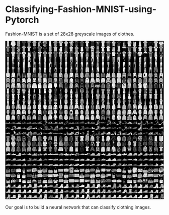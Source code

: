 # Classifying-Fashion-MNIST-using-Pytorch

Fashion-MNIST is a set of 28x28 greyscale images of clothes.

![alt text](https://github.com/Yogesh-S/Classifying-Fashion-MNIST-using-Pytorch/blob/master/fashion-mnist-sprite.png?raw=true)

Our goal is to build a neural network that can classify clothing images.
